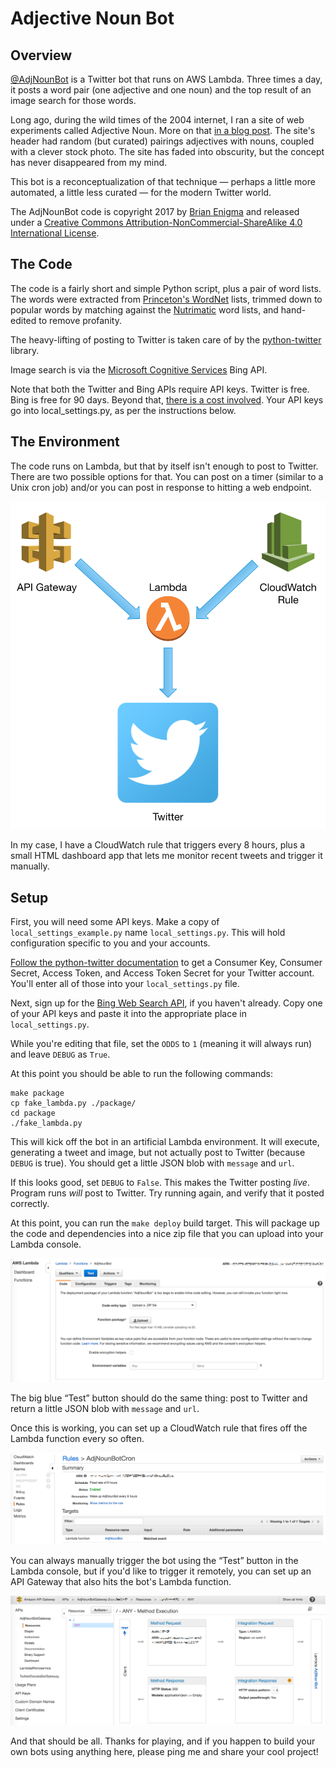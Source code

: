 # Adjective Noun Bot

## Overview

[@AdjNounBot](https://twitter.com/adjnounbot) is a Twitter bot that runs on AWS Lambda. Three times a day, it posts a word pair (one adjective and one noun) and the top result of an image search for those words.

Long ago, during the wild times of the 2004 internet, I ran a site of web experiments called Adjective Noun. More on that [in a blog post](https://netninja.com/2017/04/29/building-the-adjectivenounbot-on-aws/). The site's header had random (but curated) pairings adjectives with nouns, coupled with a clever stock photo. The site has faded into obscurity, but the concept has never disappeared from my mind.

This bot is a reconceptualization of that technique — perhaps a little more automated, a little less curated — for the modern Twitter world.

The AdjNounBot code is copyright 2017 by [Brian Enigma](https://netninja.com/about/) and released under a [Creative Commons Attribution-NonCommercial-ShareAlike 4.0 International License](http://creativecommons.org/licenses/by-nc-sa/4.0/).



## The Code

The code is a fairly short and simple Python script, plus a pair of word lists. The words were extracted from [Princeton's WordNet](https://wordnet.princeton.edu/) lists, trimmed down to popular words by matching against the [Nutrimatic](https://github.com/egnor/nutrimatic) word lists, and hand-edited to remove profanity.

The heavy-lifting of posting to Twitter is taken care of by the [python-twitter](https://github.com/bear/python-twitter) library.

Image search is via the [Microsoft Cognitive Services](https://www.microsoft.com/cognitive-services/en-us/bing-web-search-api) Bing API. 

Note that both the Twitter and Bing APIs require API keys. Twitter is free. Bing is free for 90 days. Beyond that, [there is a cost involved](https://azure.microsoft.com/en-us/pricing/details/cognitive-services/search-api/). Your API keys go into local_settings.py, as per the instructions below.



## The Environment

The code runs on Lambda, but that by itself isn't enough to post to Twitter. There are two possible options for that. You can post on a timer (similar to a Unix cron job) and/or you can post in response to hitting a web endpoint.

![Architecture](doc/architecture.png)

In my case, I have a CloudWatch rule that triggers every 8 hours, plus a small HTML dashboard app that lets me monitor recent tweets and trigger it manually.



## Setup

First, you will need some API keys. Make a copy of `local_settings_example.py` name `local_settings.py`. This will hold configuration specific to you and your accounts.

[Follow the python-twitter documentation](https://python-twitter.readthedocs.io/en/latest/getting_started.html) to get a Consumer Key, Consumer Secret, Access Token, and Access Token Secret for your Twitter account. You'll enter all of those into your `local_settings.py` file.

Next, sign up for the [Bing Web Search API](https://www.microsoft.com/cognitive-services/en-us/bing-web-search-api), if you haven't already. Copy one of your API keys and paste it into the appropriate place in `local_settings.py`.

While you're editing that file, set the `ODDS` to `1` (meaning it will always run) and leave `DEBUG` as `True`.

At this point you should be able to run the following commands:

```shell
make package
cp fake_lambda.py ./package/
cd package
./fake_lambda.py
```

This will kick off the bot in an artificial Lambda environment. It will execute, generating a tweet and image, but not actually post to Twitter (because `DEBUG` is true). You should get a little JSON blob with `message` and `url`.

If this looks good, set `DEBUG` to `False`. This makes the Twitter posting _live_. Program runs _will_ post to Twitter. Try running again, and verify that it posted correctly.

At this point, you can run the `make deploy` build target. This will package up the code and dependencies into a nice zip file that you can upload into your Lambda console. 



![Lambda Console](doc/lambda.png)



The big blue “Test” button should do the same thing: post to Twitter and return a little JSON blob with `message` and `url`. 

Once this is working, you can set up a CloudWatch rule that fires off the Lambda function every so often.



![CloudWatch Rule](doc/cloudwatch_rule.png)



You can always manually trigger the bot using the “Test” button in the Lambda console, but if you'd like to trigger it remotely, you can set up an API Gateway that also hits the bot's Lambda function.



![API Gateway](doc/api_frontend.png)



And that should be all. Thanks for playing, and if you happen to build your own bots using anything here, please ping me and share your cool project!

